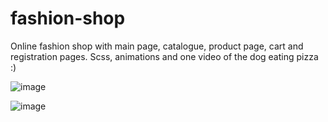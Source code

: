 # fashion-shop

Online fashion shop with main page, catalogue, product page, cart and registration pages. Scss, animations and one video of the dog eating pizza :)

![image](https://github.com/shegol2020/fashion-shop/assets/70282983/d15edbf6-908f-4deb-be61-d60fb515dceb)

![image](https://github.com/shegol2020/fashion-shop/assets/70282983/4f295408-d6cf-47ac-9e69-6f7eb9fb2bd4)

